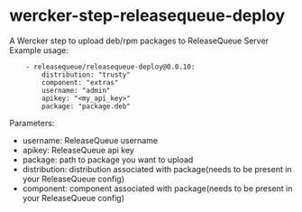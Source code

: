 # wercker-step-releasequeue-deploy
A Wercker step to upload deb/rpm packages to ReleaseQueue Server
Example usage:
```
    - releasequeue/releasequeue-deploy@0.0.10:
        distribution: "trusty"
        component: "extras"
        username: "admin"
        apikey: "<my_api_key>"
        package: "package.deb"

```
Parameters:

* username: ReleaseQueue username
* apikey: ReleaseQueue api key
* package: path to package you want to upload
* distribution: distribution associated with package(needs to be present in your ReleaseQueue config)
* component: component associated with package(needs to be present in your ReleaseQueue config)
